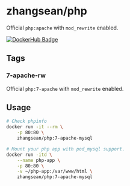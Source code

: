 # zhangsean/php

Official `php:apache` with `mod_rewrite` enabled.

[![DockerHub Badge](http://dockeri.co/image/zhangsean/php)](https://hub.docker.com/r/zhangsean/php/)

## Tags

### 7-apache-rw

Official `php:7-apache` with `mod_rewrite` enabled.

## Usage

```sh
# Check phpinfo
docker run -it --rm \
    -p 80:80 \
    zhangsean/php:7-apache-mysql

# Mount your php app with pod_mysql support.
docker run -itd \
    --name php-app \
    -p 80:80 \
    -v ~/php-app:/var/www/html \
    zhangsean/php:7-apache-mysql
```
